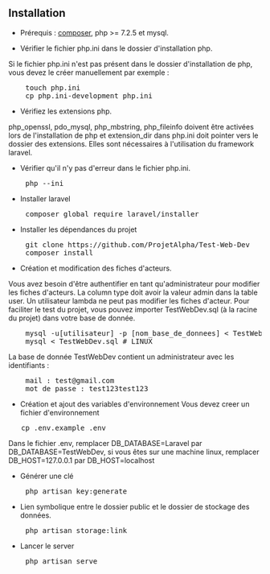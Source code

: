 ## Installation

- Prérequis : [composer](https://getcomposer.org/doc/00-intro.md), php >= 7.2.5 et mysql.

- Vérifier le fichier php.ini dans le dossier d'installation php.
<p> Si le fichier php.ini n'est pas présent dans le dossier d'installation de php, vous devez le créer manuellement par exemple : </p>
<pre>
    touch php.ini
    cp php.ini-development php.ini
</pre>

- Vérifiez les extensions php.
<p> php_openssl, pdo_mysql, php_mbstring, php_fileinfo doivent être activées lors de l'installation de php et extension_dir dans php.ini doit pointer vers le dossier des extensions. Elles sont nécessaires à l'utilisation du framework laravel. </p>

- Vérifier qu'il n'y pas d'erreur dans le fichier php.ini.
<pre>
    php --ini
</pre>

- Installer laravel
<pre>
    composer global require laravel/installer
</pre>

- Installer les dépendances du projet
<pre>
    git clone https://github.com/ProjetAlpha/Test-Web-Dev
    composer install
</pre>

- Création et modification des fiches d'acteurs.
<p> Vous avez besoin d'être authentifier en tant qu'administrateur pour modifier les fiches d'acteurs. La column type doit avoir la valeur admin dans la table user. Un utilisateur lambda ne peut pas modifier les fiches d'acteur.
Pour faciliter le test du projet, vous pouvez importer TestWebDev.sql (à la racine du projet) dans votre base de donnée.
<pre>
    mysql -u[utilisateur] -p [nom_base_de_donnees] < TestWebDev.sql # WINDOWS
    mysql < TestWebDev.sql # LINUX
</pre>

La base de donnée TestWebDev contient un administrateur avec les identifiants : 
<pre>
    mail : test@gmail.com
    mot de passe : test123test123
</pre>
</p>

- Création et ajout des variables d'environnement
Vous devez creer un fichier d'environnement
<pre>
   cp .env.example .env 
</pre>

<p> Dans le fichier .env, remplacer DB_DATABASE=Laravel par DB_DATABASE=TestWebDev, si vous êtes sur une machine linux, remplacer DB_HOST=127.0.0.1 par DB_HOST=localhost </p>

- Générer une clé
<pre>
    php artisan key:generate
</pre>

- Lien symbolique entre le dossier public et le dossier de stockage des données.
<pre>
    php artisan storage:link
</pre>

- Lancer le server
<pre>
    php artisan serve
</pre>

